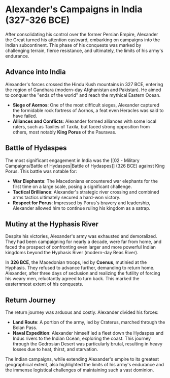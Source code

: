 # Alexander's Campaigns in India (327-326 BCE)

After consolidating his control over the former Persian Empire, Alexander the Great turned his attention eastward, embarking on campaigns into the Indian subcontinent. This phase of his conquests was marked by challenging terrain, fierce resistance, and ultimately, the limits of his army's endurance.

## Advance into India

Alexander's forces crossed the Hindu Kush mountains in 327 BCE, entering the region of Gandhara (modern-day Afghanistan and Pakistan). He aimed to conquer the "ends of the world" and reach the mythical Eastern Ocean.

*   **Siege of Aornos**: One of the most difficult sieges, Alexander captured the formidable rock fortress of Aornos, a feat even Heracles was said to have failed.
*   **Alliances and Conflicts**: Alexander formed alliances with some local rulers, such as Taxiles of Taxila, but faced strong opposition from others, most notably **King Porus** of the Pauravas.

## Battle of Hydaspes

The most significant engagement in India was the [[02 - Military Campaigns/Battle of Hydaspes|Battle of Hydaspes]] (326 BCE) against King Porus. This battle was notable for:

*   **War Elephants**: The Macedonians encountered war elephants for the first time on a large scale, posing a significant challenge.
*   **Tactical Brilliance**: Alexander's strategic river crossing and combined arms tactics ultimately secured a hard-won victory.
*   **Respect for Porus**: Impressed by Porus's bravery and leadership, Alexander allowed him to continue ruling his kingdom as a satrap.

## Mutiny at the Hyphasis River

Despite his victories, Alexander's army was exhausted and demoralized. They had been campaigning for nearly a decade, were far from home, and faced the prospect of confronting even larger and more powerful Indian kingdoms beyond the Hyphasis River (modern-day Beas River).

In **326 BCE**, the Macedonian troops, led by **Coenus**, mutinied at the Hyphasis. They refused to advance further, demanding to return home. Alexander, after three days of seclusion and realizing the futility of forcing his weary men, reluctantly agreed to turn back. This marked the easternmost extent of his conquests.

## Return Journey

The return journey was arduous and costly. Alexander divided his forces:

*   **Land Route**: A portion of the army, led by Craterus, marched through the Bolan Pass.
*   **Naval Expedition**: Alexander himself led a fleet down the Hydaspes and Indus rivers to the Indian Ocean, exploring the coast. This journey through the Gedrosian Desert was particularly brutal, resulting in heavy losses due to heat, thirst, and starvation.

The Indian campaigns, while extending Alexander's empire to its greatest geographical extent, also highlighted the limits of his army's endurance and the immense logistical challenges of maintaining such a vast dominion.
